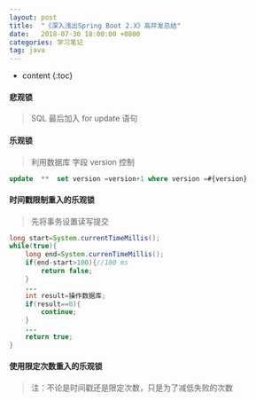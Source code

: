 ```yaml
---
layout: post
title:  "《深入浅出Spring Boot 2.X》高并发总结"
date:   2018-07-30 18:00:00 +0800
categories: 学习笔记
tag: java
---
```


* content
{:toc}
#### 悲观锁

> SQL 最后加入 for update 语句

#### 乐观锁

> 利用数据库 字段 version 控制

```sql
update  **  set version =version+1 where version =#{version}
```

#### 时间戳限制重入的乐观锁

> 先将事务设置读写提交

```java
long start=System.currentTimeMillis();
while(true){
    long end=System.currenTimeMillis();
    if(end-start>100){//100 ms 
        return false;
    }
    ...
    int result=操作数据库;
    if(result==0){
        continue;
    }
    ...
    return true;
}
```

#### 使用限定次数重入的乐观锁

> 注：不论是时间戳还是限定次数，只是为了减低失败的次数



